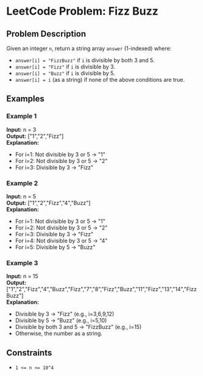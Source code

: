 # LeetCode Problem: Fizz Buzz

## Problem Description
Given an integer `n`, return a string array `answer` (1-indexed) where:
- `answer[i] = "FizzBuzz"` if `i` is divisible by both 3 and 5.
- `answer[i] = "Fizz"` if `i` is divisible by 3.
- `answer[i] = "Buzz"` if `i` is divisible by 5.
- `answer[i] = i` (as a string) if none of the above conditions are true.

## Examples

### Example 1
**Input:** n = 3  
**Output:** ["1","2","Fizz"]  
**Explanation:**  
- For i=1: Not divisible by 3 or 5 → "1"  
- For i=2: Not divisible by 3 or 5 → "2"  
- For i=3: Divisible by 3 → "Fizz"

### Example 2
**Input:** n = 5  
**Output:** ["1","2","Fizz","4","Buzz"]  
**Explanation:**  
- For i=1: Not divisible by 3 or 5 → "1"  
- For i=2: Not divisible by 3 or 5 → "2"  
- For i=3: Divisible by 3 → "Fizz"  
- For i=4: Not divisible by 3 or 5 → "4"  
- For i=5: Divisible by 5 → "Buzz"

### Example 3
**Input:** n = 15  
**Output:** ["1","2","Fizz","4","Buzz","Fizz","7","8","Fizz","Buzz","11","Fizz","13","14","FizzBuzz"]  
**Explanation:**  
- Divisible by 3 → "Fizz" (e.g., i=3,6,9,12)  
- Divisible by 5 → "Buzz" (e.g., i=5,10)  
- Divisible by both 3 and 5 → "FizzBuzz" (e.g., i=15)  
- Otherwise, the number as a string.

## Constraints
- `1 <= n <= 10^4`